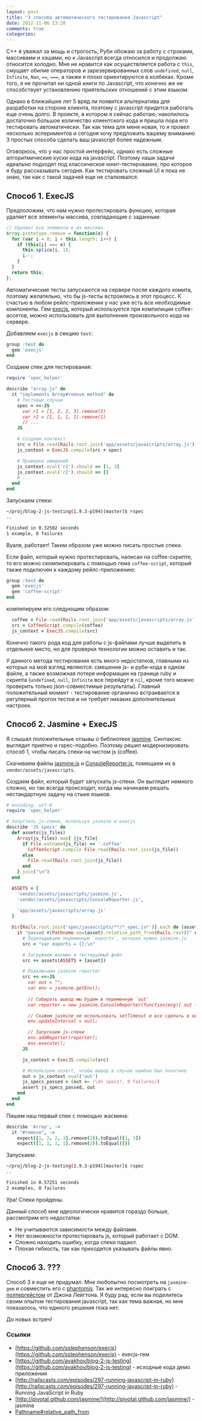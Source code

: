 ```yaml
---
layout: post
title: "3 способа автоматического тестирования Javascript"
date: 2012-11-06 13:28
comments: true
categories: 
---
```

С++ я уважал за мощь и строгость, Руби обожаю за работу с строками, массивами и хэшами, но к Javascript всегда относился и продолжаю
относится холодно. Мне не нравится как осуществляется работа с `this`, смущает обилие операторов и зарезервированных
слов `undefined`, `null`, `Infinite`, `Nan`, `==`, `===`, а также я плохо ориентируются в колбеках. Кроме того, я не прочитал
ни одной книги по Javascript, что конечно же не способствует установлению приятельских отношений с этим языком.

Однако в ближайшие лет 5 вряд ли появится альтернатива для разработки на стороне клиента, поэтому с javascript придется работать еще
очень долго. В проекте, в котором я сейчас работаю, накопилось достаточно большое количество клиентского кода и пришла пора его тестировать
автоматически. Так как тема для меня новая, то я провел несколько эспериментов и
сегодня хочу предложить вашему вниманию 3 простых способа сделать ваш javascript более надежным.

Оговорюсь, что у нас простой интерфейс, однако есть сложные алгоритмические куски кода на javascript. Поэтому наши задачи идеально
подходят под классическое юнит-тестирование, про которое я буду рассказывать сегодня. Как тестировать сложный UI я
пока не знаю, так как с такой задачей еще не сталкивался.

## Способ 1. ExecJS

Предположим, что нам нужно протестировать функцию, которая удаляет все элементы массива, совпадающие с заданным:

``` javascript app/assets/javascript/array.js
// Удаляет все элементы e из массива
Array.prototype.remove = function(e) {
  for (var i = 0; i < this.length; i++) {
    if (this[i] === e) {
      this.splice(i, 1);
      i--;
    }
  }
  return this;
};
```

Автоматические тесты запускаются на сервере после каждого комита, поэтому желательно, что бы js-тесты встроились в этот процесс.
К счастью в любом рейлс-приложении у нас уже есть все необходимые компоненты.
Гем [execjs](https://github.com/sstephenson/execjs), который используется при компилиции coffee-ассетов, можно использовать
для выполнения произвольного кода на сервере.

Добавляем `execjs` в секцию `test`:

``` ruby Gemfile
group :test do
  gem 'execjs'
end
```

Создаем спек для тестирования:

``` ruby spec/javascripts/array_spec.rb
require 'spec_helper'

describe "array.js" do
  it "implements Array#remove method" do
    # Тестовые случаи
    spec = <<-JS
      var r1 = [1, 2, 2, 3].remove(2)
      var r2 = [1, 1, 1, 1].remove(1)
      // ...
    JS

    # Создаем контекст
    src = File.read(Rails.root.join('app/assets/javascripts/array.js'))
    js_context = ExecJS.compile(src + spec)

    # Проверка ожиданий
    js_context.eval('r1').should == [1, 3]
    js_context.eval('r2').should == []
    # ...
  end
end
```

Запускаем спеки:

``` bash
~/proj/blog-2-js-testing(1.9.3-p194)[master]$ rspec
..

Finished in 0.32502 seconds
1 example, 0 failures
```

Вуаля, работает! Таким образом уже можно писать простые спеки.

Если файл, который нужно протестировать, написан на coffee-скрипте, то его можно скомпилировать с помощью гема `coffee-script`,
который также подключен к каждому рейлс-приложению:

``` ruby Gemfile
group :test do
  gem 'execjs'
  gem 'coffee-script'
end
```

компилируем его следующим образом:

``` ruby
  coffee = File.read(Rails.root.join('app/assets/javascripts/array.js'))
  src = CoffeeScript.compile(coffee)
  js_context = ExecJS.compile(src)
```

Конечно такого рода код для работы с js-файлами лучше выделить в отдельное место, но для проверки технологии можно оставить и так.

У данного метода тестирования есть много недостатков, главными из которых на мой взгляд являются: смешение js- и руби-кода в одном
файле, а также возможная потеря информации на границе ruby и скрипта (`undefined`, `null`, `Infinite` все перейдут в `nil`, кроме того
можно проверить только json-совместимые результаты). Главный положительный момент - тестирование органично встраивается
в регулярный прогон тестов и не требует никаких дополнительных настроек.

## Способ 2. Jasmine + ExecJS

Я слышал положительные отзывы о библиотеке [jasmine](http://pivotal.github.com/jasmine/). Синтаксис выглядит приятно и rspec-подобно.
Поэтому решил модернизировать способ 1, чтобы писать спеки на чистом js (coffee).

Скачиваем файлы [jasmine.js](https://github.com/pivotal/jasmine/blob/master/lib/jasmine-core/jasmine.js) и [ConsoleReporter.js](https://github.com/pivotal/jasmine/blob/master/src/console/ConsoleReporter.js), помещаем их в `vendor/assets/javascripts`.

Создаем файл, который будет запускать js-спеки. Он выглядит немного сложно, но так всегда происходит, когда мы начинаем
решать нестандартную задачу на стыке языков.

``` ruby spec/js_spec.rb
# encoding: utf-8
require 'spec_helper'

# Запустить js-спеки, используя jasmine и execjs
describe 'JS specs' do
  def assets(js_files)
    Array(js_files).map{ |js_file|
      if File.extname(js_file) == '.coffee'
        CoffeeScript.compile File.read(Rails.root.join(js_file))
      else
        File.read(Rails.root.join(js_file))
      end
    }.join("\n")
  end

  ASSETS = [
    'vendor/assets/javascripts/jasmine.js',
    'vendor/assets/javascripts/ConsoleReporter.js',
    
    'app/assets/javascripts/array.js'
  ]

  Dir[Rails.root.join('spec/javascripts/**/*_spec.js*')].each do |asset|
    it "passed #{Pathname.new(asset).relative_path_from(Rails.root)}" do
      # Подкладываем переменную `exports`, которая нужна jasmine.js
      src = "var exports = {};\n"

      # Загружаем жасмин и тестируемый файл
      src += assets(ASSETS + [asset])

      # Подключаем jasmine reporter
      src += <<-JS
        var out = "";
        var env = jasmine.getEnv();
        
        // Собирать вывод мы будем в переменную `out`
        var reporter = new jasmine.ConsoleReporter(function(msg){ out += msg; });

        // Скажем jasmine не использовать setTimeout и все сделать в один поток
        env.updateInterval = null;

        // Запускаем js-cпеки
        env.addReporter(reporter);
        env.execute();
      JS

      js_context = ExecJS.compile(src)

      # Используем assert, чтобы вывод в случае ошибки был понятнее
      out = js_context.eval('out')
      js_specs_passed = (out =~ /\d+ specs?, 0 failures/)
      assert js_specs_passed, out
    end
  end
end
```

Пишем наш первый спек с помощью жасмина:

``` coffeescript spec/javascripts/array_spec.js.coffee
describe 'Array', ->
  it "#remove", ->
    expect([1, 2, 2, 3].remove(2)).toEqual([1, 3])
    expect([1, 1, 1, 1].remove(2)).toEqual([])
```

Запускаем:

``` bash
~/proj/blog-2-js-testing(1.9.3-p194)[master]$ rspec
..

Finished in 0.57251 seconds
2 examples, 0 failures
```

Ура! Спеки пройдены.

Данный способ мне идеологически нравится гораздо больше, рассмотрим его недостатки:

* Не учитываются зависимости между файлами.
* Нет возможности протестировать js, который работает с DOM.
* Сложно находить ошибку, когда спеки падают.
* Плохая гибкость, так как приходится указывать файлы явно.

## Способ 3. ???

Способ 3 я еще не придумал. Мне любопытно посмотреть на `jasmine-gem` и совместить его с [phantomjs](http://phantomjs.org/).
Так же интересно поиграть с [полтергейстом](https://github.com/jonleighton/poltergeist) от Джона Лейгтона.
Я буду рад, если вы поделитесь своим опытом тестирования javascript, так как тема важная, но мне показалось, что
единого решения пока нет.

До новых встреч!

### Ссылки

* [https://github.com/sstephenson/execjs](https://github.com/sstephenson/execjs) - execjs-гем
* [https://github.com/avakhov/blog-2-js-testing](https://github.com/avakhov/blog-2-js-testing) - исходные кода демо приложения
* [http://railscasts.com/episodes/297-running-javascript-in-ruby](http://railscasts.com/episodes/297-running-javascript-in-ruby) - Running JavaScript in Ruby
* [http://pivotal.github.com/jasmine/](http://pivotal.github.com/jasmine/) - jasmine
* [Pathname#relative_path_from](http://ruby-doc.org/stdlib-1.9.3/libdoc/pathname/rdoc/Pathname.html#method-i-relative_path_from)
